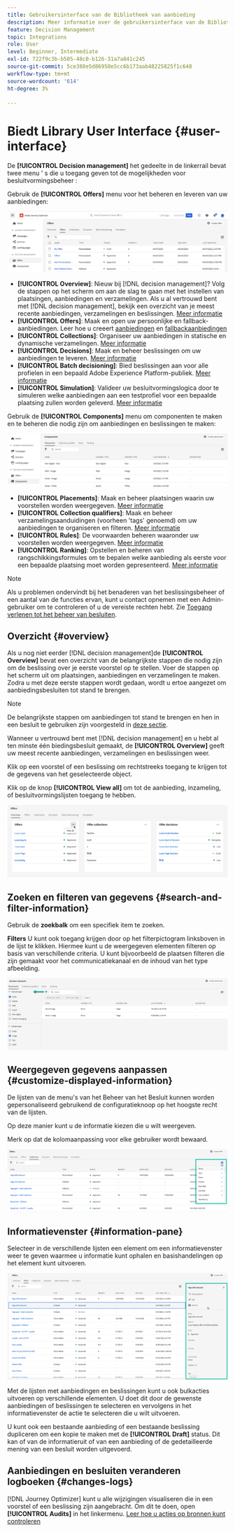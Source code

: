 ```yaml
---
title: Gebruikersinterface van de Bibliotheek van aanbieding
description: Meer informatie over de gebruikersinterface van de Bibliotheek van de Aanbieding
feature: Decision Management
topic: Integrations
role: User
level: Beginner, Intermediate
exl-id: 722f9c3b-b505-48c0-b126-31a7a841c245
source-git-commit: 5ce388e5d86950e5cc6b173aab48225825f1c648
workflow-type: tm+mt
source-wordcount: '614'
ht-degree: 3%

---
```


# Biedt Library User Interface {#user-interface}

De **[!UICONTROL Decision management]** het gedeelte in de linkerrail bevat twee menu &#39; s die u toegang geven tot de mogelijkheden voor besluitvormingsbeheer :

Gebruik de **[!UICONTROL Offers]** menu voor het beheren en leveren van uw aanbiedingen:


![](../assets/offers_menu.png)

* **[!UICONTROL Overview]**: Nieuw bij [!DNL decision management]? Volg de stappen op het scherm om aan de slag te gaan met het instellen van plaatsingen, aanbiedingen en verzamelingen. Als u al vertrouwd bent met [!DNL decision management], bekijk een overzicht van je meest recente aanbiedingen, verzamelingen en beslissingen. [Meer informatie](#overview)
* **[!UICONTROL Offers]**: Maak en open uw persoonlijke en fallback-aanbiedingen. Leer hoe u creeert [aanbiedingen](../offer-library/creating-personalized-offers.md) en [fallbackaanbiedingen](../offer-library/creating-fallback-offers.md)
* **[!UICONTROL Collections]**: Organiseer uw aanbiedingen in statische en dynamische verzamelingen. [Meer informatie](../offer-library/creating-collections.md)
* **[!UICONTROL Decisions]**: Maak en beheer beslissingen om uw aanbiedingen te leveren. [Meer informatie](../offer-activities/create-offer-activities.md)
* **[!UICONTROL Batch decisioning]**: Bied beslissingen aan voor alle profielen in een bepaald Adobe Experience Platform-publiek. [Meer informatie](../batch-delivery.md)
* **[!UICONTROL Simulation]**: Valideer uw besluitvormingslogica door te simuleren welke aanbiedingen aan een testprofiel voor een bepaalde plaatsing zullen worden geleverd. [Meer informatie](../offer-activities/simulation.md)

Gebruik de **[!UICONTROL Components]** menu om componenten te maken en te beheren die nodig zijn om aanbiedingen en beslissingen te maken:

![](../assets/offer_activities.png)

* **[!UICONTROL Placements]**: Maak en beheer plaatsingen waarin uw voorstellen worden weergegeven. [Meer informatie](../offer-library/creating-placements.md)
* **[!UICONTROL Collection qualifiers]**: Maak en beheer verzamelingsaanduidingen (voorheen &#39;tags&#39; genoemd) om uw aanbiedingen te organiseren en filteren. [Meer informatie](../offer-library/creating-tags.md)
* **[!UICONTROL Rules]**: De voorwaarden beheren waaronder uw voorstellen worden weergegeven. [Meer informatie](../offer-library/creating-decision-rules.md)
* **[!UICONTROL Ranking]**: Opstellen en beheren van rangschikkingsformules om te bepalen welke aanbieding als eerste voor een bepaalde plaatsing moet worden gepresenteerd. [Meer informatie](../ranking/create-ranking-formulas.md)

>[!NOTE]
>
>Als u problemen ondervindt bij het benaderen van het beslissingsbeheer of een aantal van de functies ervan, kunt u contact opnemen met een Admin-gebruiker om te controleren of u de vereiste rechten hebt. Zie [Toegang verlenen tot het beheer van besluiten](starting-offer-decisioning.md#granting-acess-to-decision-management).

## Overzicht {#overview}

Als u nog niet eerder [!DNL decision management]de **[!UICONTROL Overview]** bevat een overzicht van de belangrijkste stappen die nodig zijn om de beslissing over je eerste voorstel op te stellen. Voer de stappen op het scherm uit om plaatsingen, aanbiedingen en verzamelingen te maken. Zodra u met deze eerste stappen wordt gedaan, wordt u ertoe aangezet om aanbiedingsbesluiten tot stand te brengen.

>[!NOTE]
>
>De belangrijkste stappen om aanbiedingen tot stand te brengen en hen in een besluit te gebruiken zijn voorgesteld in [deze sectie](../offer-library/key-steps.md).

Wanneer u vertrouwd bent met [!DNL decision management] en u hebt al ten minste één biedingsbesluit gemaakt, de **[!UICONTROL Overview]** geeft uw meest recente aanbiedingen, verzamelingen en beslissingen weer.

Klik op een voorstel of een beslissing om rechtstreeks toegang te krijgen tot de gegevens van het geselecteerde object.

Klik op de knop **[!UICONTROL View all]** om tot de aanbieding, inzameling, of besluitvormingslijsten toegang te hebben.

![](../assets/overview_view-all.png)

## Zoeken en filteren van gegevens {#search-and-filter-information}

Gebruik de **zoekbalk** om een specifiek item te zoeken.

**Filters** U kunt ook toegang krijgen door op het filterpictogram linksboven in de lijst te klikken. Hiermee kunt u de weergegeven elementen filteren op basis van verschillende criteria. U kunt bijvoorbeeld de plaatsen filteren die zijn gemaakt voor het communicatiekanaal en de inhoud van het type afbeelding.

![](../assets/filters.png)

## Weergegeven gegevens aanpassen {#customize-displayed-information}

De lijsten van de menu&#39;s van het Beheer van het Besluit kunnen worden gepersonaliseerd gebruikend de configuratieknoop op het hoogste recht van de lijsten.

Op deze manier kunt u de informatie kiezen die u wilt weergeven.

Merk op dat de kolomaanpassing voor elke gebruiker wordt bewaard.

![](../assets/columns.png)

## Informatievenster {#information-pane}

Selecteer in de verschillende lijsten een element om een informatievenster weer te geven waarmee u informatie kunt ophalen en basishandelingen op het element kunt uitvoeren.

![](../assets/information-pane.png)

Met de lijsten met aanbiedingen en beslissingen kunt u ook bulkacties uitvoeren op verschillende elementen. U doet dit door de gewenste aanbiedingen of beslissingen te selecteren en vervolgens in het informatievenster de actie te selecteren die u wilt uitvoeren.

U kunt ook een bestaande aanbieding of een bestaande beslissing dupliceren om een kopie te maken met de **[!UICONTROL Draft]** status. Dit kan of van de informatieruit of van een aanbieding of de gedetailleerde mening van een besluit worden uitgevoerd.

## Aanbiedingen en besluiten veranderen logboeken {#changes-logs}

[!DNL Journey Optimizer] kunt u alle wijzigingen visualiseren die in een voorstel of een beslissing zijn aangebracht. Om dit te doen, open **[!UICONTROL Audits]** in het linkermenu. [Leer hoe u acties op bronnen kunt controleren](../../privacy/audit-logs.md)
